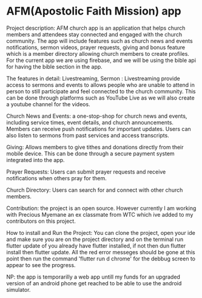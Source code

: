 # AFM(Apostolic Faith Mission) app

Project description:
AFM church app is an application that helps church members and attendees stay connected and engaged with the church community. 
The app will include features such as church news and events notifications, sermon videos, prayer requests, giving and bonus feature which is a member
directory allowing church members to create profiles.
For the current app we are using firebase, and  we will be using the bible api for having the bible section in the app.


The features in detail:
Livestreaming, Sermon : Livestreaming provide access to sermons and events to allows people who are unable to attend in person to still participate and feel connected to the
church community. This can be done through platforms such as YouTube Live as we will also create a youtube channel for the videos.

Church News and Events: a one-stop-shop for church news and events, including service times, event details, and church announcements. Members can receive push notifications for
important updates.
Users can also  listen to sermons from past services and access transcripts.

Giving: Allows members to give tithes and donations directly from their mobile device. This can be done through a secure payment system integrated into the app.

Prayer Requests: Users can submit prayer requests and receive notifications when others pray for them.

Church Directory: Users can search for and connect with other church members.


Contribution:
the project is an open source. However  currently I am working with Precious Myemane an ex classmate from WTC which ive added to my contributors  on this
project.

How to install and Run the Project:
You can clone the project, open your ide and make sure you are on the project directory and on the terminal run flutter update of you already have flutter
installed, if not then dun flutter install then flutter update. All the red error messeges should be gone at this point then run the command 'flutter run 
d chrome' for the debbug screen to appear to see the progress.

NP: the app is temporarilly a web app untill my funds for an upgraded version of an android phone get reached to be able to use the android simulator.
